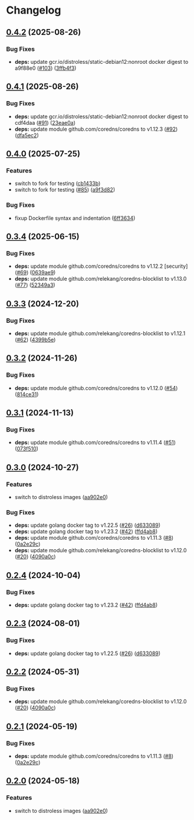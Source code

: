 # Changelog

## [0.4.2](https://github.com/toanju/coredns/compare/v0.4.1...v0.4.2) (2025-08-26)


### Bug Fixes

* **deps:** update gcr.io/distroless/static-debian12:nonroot docker digest to a9f88e0 ([#103](https://github.com/toanju/coredns/issues/103)) ([3ffb4f3](https://github.com/toanju/coredns/commit/3ffb4f3e52ce2587b3ccaabce18280ff7e71d1fd))

## [0.4.1](https://github.com/toanju/coredns/compare/v0.4.0...v0.4.1) (2025-08-26)


### Bug Fixes

* **deps:** update gcr.io/distroless/static-debian12:nonroot docker digest to cdf4daa ([#91](https://github.com/toanju/coredns/issues/91)) ([23eae0a](https://github.com/toanju/coredns/commit/23eae0a506e4cf8745fc48efd858b38c38a569a9))
* **deps:** update module github.com/coredns/coredns to v1.12.3 ([#92](https://github.com/toanju/coredns/issues/92)) ([dfa5ec2](https://github.com/toanju/coredns/commit/dfa5ec222a5abe41b296bd27d8e03c0dbdf0db2b))

## [0.4.0](https://github.com/toanju/coredns/compare/v0.3.4...v0.4.0) (2025-07-25)


### Features

* switch to fork for testing ([cb1433b](https://github.com/toanju/coredns/commit/cb1433b19cf2f9140279d27187570f1ec322335c))
* switch to fork for testing ([#85](https://github.com/toanju/coredns/issues/85)) ([a9f3d82](https://github.com/toanju/coredns/commit/a9f3d829cef6946ef79d1e728db473deced4302a))


### Bug Fixes

* fixup Dockerfile syntax and indentation ([6ff3634](https://github.com/toanju/coredns/commit/6ff363400dadbbc10a8448e6fed84fb95731633a))

## [0.3.4](https://github.com/toanju/coredns/compare/v0.3.3...v0.3.4) (2025-06-15)


### Bug Fixes

* **deps:** update module github.com/coredns/coredns to v1.12.2 [security] ([#69](https://github.com/toanju/coredns/issues/69)) ([0639ae9](https://github.com/toanju/coredns/commit/0639ae9962f2f5cbfa93a4cd3f2ac4ed9fe04017))
* **deps:** update module github.com/relekang/coredns-blocklist to v1.13.0 ([#77](https://github.com/toanju/coredns/issues/77)) ([52349a3](https://github.com/toanju/coredns/commit/52349a3f4011584063a86be37c37469c287dd958))

## [0.3.3](https://github.com/toanju/coredns/compare/v0.3.2...v0.3.3) (2024-12-20)


### Bug Fixes

* **deps:** update module github.com/relekang/coredns-blocklist to v1.12.1 ([#62](https://github.com/toanju/coredns/issues/62)) ([4399b5e](https://github.com/toanju/coredns/commit/4399b5e0f260849d11163ef70083815b754ac747))

## [0.3.2](https://github.com/toanju/coredns/compare/v0.3.1...v0.3.2) (2024-11-26)


### Bug Fixes

* **deps:** update module github.com/coredns/coredns to v1.12.0 ([#54](https://github.com/toanju/coredns/issues/54)) ([814ce31](https://github.com/toanju/coredns/commit/814ce312c5964e368afa6a69b035b4dd0072bc1d))

## [0.3.1](https://github.com/toanju/coredns/compare/v0.3.0...v0.3.1) (2024-11-13)


### Bug Fixes

* **deps:** update module github.com/coredns/coredns to v1.11.4 ([#51](https://github.com/toanju/coredns/issues/51)) ([073f510](https://github.com/toanju/coredns/commit/073f5103fabc8b4722f28cdfa8cd523ad3814be2))

## [0.3.0](https://github.com/toanju/coredns/compare/v0.2.4...v0.3.0) (2024-10-27)


### Features

* switch to distroless images ([aa902e0](https://github.com/toanju/coredns/commit/aa902e065491e42e215bb74d0dac9a1e893860e7))


### Bug Fixes

* **deps:** update golang docker tag to v1.22.5 ([#26](https://github.com/toanju/coredns/issues/26)) ([d633089](https://github.com/toanju/coredns/commit/d6330899ab502f8c23dcbd0e096cb93a1effe3ba))
* **deps:** update golang docker tag to v1.23.2 ([#42](https://github.com/toanju/coredns/issues/42)) ([ffd4ab8](https://github.com/toanju/coredns/commit/ffd4ab86009354178c25d8a93c228baf2bfded01))
* **deps:** update module github.com/coredns/coredns to v1.11.3 ([#8](https://github.com/toanju/coredns/issues/8)) ([0a2e29c](https://github.com/toanju/coredns/commit/0a2e29c3d3828d3f1f4fe89bb930a40ac0881dc7))
* **deps:** update module github.com/relekang/coredns-blocklist to v1.12.0 ([#20](https://github.com/toanju/coredns/issues/20)) ([4090a0c](https://github.com/toanju/coredns/commit/4090a0c281c2207118a5cdc4eb8fe5457c5f15cf))

## [0.2.4](https://github.com/toanju/coredns/compare/v0.2.3...v0.2.4) (2024-10-04)


### Bug Fixes

* **deps:** update golang docker tag to v1.23.2 ([#42](https://github.com/toanju/coredns/issues/42)) ([ffd4ab8](https://github.com/toanju/coredns/commit/ffd4ab86009354178c25d8a93c228baf2bfded01))

## [0.2.3](https://github.com/toanju/coredns/compare/v0.2.2...v0.2.3) (2024-08-01)


### Bug Fixes

* **deps:** update golang docker tag to v1.22.5 ([#26](https://github.com/toanju/coredns/issues/26)) ([d633089](https://github.com/toanju/coredns/commit/d6330899ab502f8c23dcbd0e096cb93a1effe3ba))

## [0.2.2](https://github.com/toanju/coredns/compare/0.2.1...v0.2.2) (2024-05-31)


### Bug Fixes

* **deps:** update module github.com/relekang/coredns-blocklist to v1.12.0 ([#20](https://github.com/toanju/coredns/issues/20)) ([4090a0c](https://github.com/toanju/coredns/commit/4090a0c281c2207118a5cdc4eb8fe5457c5f15cf))

## [0.2.1](https://github.com/toanju/coredns/compare/v0.2.0...v0.2.1) (2024-05-19)


### Bug Fixes

* **deps:** update module github.com/coredns/coredns to v1.11.3 ([#8](https://github.com/toanju/coredns/issues/8)) ([0a2e29c](https://github.com/toanju/coredns/commit/0a2e29c3d3828d3f1f4fe89bb930a40ac0881dc7))

## [0.2.0](https://github.com/toanju/coredns/compare/v0.1.0...v0.2.0) (2024-05-18)


### Features

* switch to distroless images ([aa902e0](https://github.com/toanju/coredns/commit/aa902e065491e42e215bb74d0dac9a1e893860e7))

